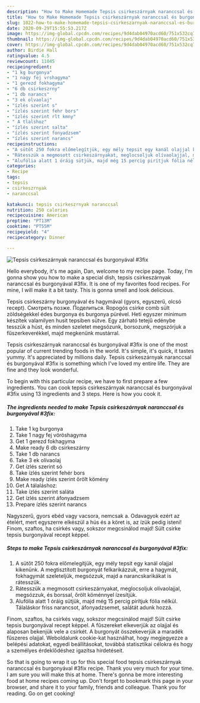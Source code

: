 ```yaml
---
description: "How to Make Homemade Tepsis csirkeszárnyak naranccsal és burgonyával #3fix"
title: "How to Make Homemade Tepsis csirkeszárnyak naranccsal és burgonyával #3fix"
slug: 1022-how-to-make-homemade-tepsis-csirkeszarnyak-naranccsal-es-burgonyaval-3fix
date: 2020-09-29T15:55:53.217Z
image: https://img-global.cpcdn.com/recipes/9d4dab04970acd60/751x532cq70/tepsis-csirkeszarnyak-naranccsal-es-burgonyaval-3fix-recept-foto.jpg
thumbnail: https://img-global.cpcdn.com/recipes/9d4dab04970acd60/751x532cq70/tepsis-csirkeszarnyak-naranccsal-es-burgonyaval-3fix-recept-foto.jpg
cover: https://img-global.cpcdn.com/recipes/9d4dab04970acd60/751x532cq70/tepsis-csirkeszarnyak-naranccsal-es-burgonyaval-3fix-recept-foto.jpg
author: Birdie Hall
ratingvalue: 4.5
reviewcount: 11045
recipeingredient:
- "1 kg burgonya"
- "1 nagy fej vrshagyma"
- "1 gerezd fokhagyma"
- "6 db csirkeszrny"
- "1 db narancs"
- "3 ek olvaolaj"
- "ízlés szerint s"
- "ízlés szerint fehr bors"
- "ízlés szerint rlt kmny"
- " A tlalshoz"
- "ízlés szerint salta"
- "ízlés szerint fonyadzsem"
- "ízlés szerint narancs"
recipeinstructions:
- "A sütőt 250 fokra előmelegítjük, egy mély tepsit egy kanál olajjal kikenünk. A megtisztított burgonyát felkarikázzuk, erre a hagymát, fokhagymát szeleteljük, megsózzuk, majd a narancskarikákat is rátesszük."
- "Rátesszük a megmosott csirkeszárnyakat, meglocsoljuk olívaolajjal, megsózzuk, és borssal, őrölt köménnyel ízesítjük."
- "Alufólia alatt 1 óráig sütjük, majd még 15 percig pirítjuk fólia nélkül. Tálaláskor friss narancsot, áfonyadzsemet, salátát adunk hozzá."
categories:
- Recipe
tags:
- tepsis
- csirkeszrnyak
- naranccsal

katakunci: tepsis csirkeszrnyak naranccsal 
nutrition: 250 calories
recipecuisine: American
preptime: "PT13M"
cooktime: "PT55M"
recipeyield: "4"
recipecategory: Dinner

---
```



![Tepsis csirkeszárnyak naranccsal és burgonyával #3fix](https://img-global.cpcdn.com/recipes/9d4dab04970acd60/751x532cq70/tepsis-csirkeszarnyak-naranccsal-es-burgonyaval-3fix-recept-foto.jpg)

Hello everybody, it's me again, Dan, welcome to my recipe page. Today, I'm gonna show you how to make a special dish, tepsis csirkeszárnyak naranccsal és burgonyával #3fix. It is one of my favorites food recipes. For mine, I will make it a bit tasty. This is gonna smell and look delicious.

Tepsis csirkeszárny burgonyával és hagymával (gyors, egyszerű, olcsó recept). Смотреть позже. Поделиться. Ropogós csirke comb sült zöldségekkel édes burgonya és burgonya pürével. Heti egyszer minimum készítek valamilyen husit tepsiben sütve. Egy zárható tetejű edénybe tesszük a húst, és minden szeletet megsózunk, borsozunk, megszórjuk a fűszerkeverékkel, majd megkenünk mustárral.

Tepsis csirkeszárnyak naranccsal és burgonyával #3fix is one of the most popular of current trending foods in the world. It's simple, it's quick, it tastes yummy. It's appreciated by millions daily. Tepsis csirkeszárnyak naranccsal és burgonyával #3fix is something which I've loved my entire life. They are fine and they look wonderful.


To begin with this particular recipe, we have to first prepare a few ingredients. You can cook tepsis csirkeszárnyak naranccsal és burgonyával #3fix using 13 ingredients and 3 steps. Here is how you cook it.

<!--inarticleads1-->

##### The ingredients needed to make Tepsis csirkeszárnyak naranccsal és burgonyával #3fix:

1. Take 1 kg burgonya
1. Take 1 nagy fej vöröshagyma
1. Get 1 gerezd fokhagyma
1. Make ready 6 db csirkeszárny
1. Take 1 db narancs
1. Take 3 ek olívaolaj
1. Get ízlés szerint só
1. Take ízlés szerint fehér bors
1. Make ready ízlés szerint őrölt kömény
1. Get  A tálaláshoz:
1. Take ízlés szerint saláta
1. Get ízlés szerint áfonyadzsem
1. Prepare ízlés szerint narancs


Nagyszerű, gyors ebéd vagy vacsora, nemcsak a. Odavagyok ezért az ételért, mert egyszerre elkészül a hús és a köret is, az ízük pedig isteni! Finom, szaftos, ha csirkés vagy, sokszor megcsinálod majd! Sült csirke tepsis burgonyával recept képpel. 

<!--inarticleads2-->

##### Steps to make Tepsis csirkeszárnyak naranccsal és burgonyával #3fix:

1. A sütőt 250 fokra előmelegítjük, egy mély tepsit egy kanál olajjal kikenünk. A megtisztított burgonyát felkarikázzuk, erre a hagymát, fokhagymát szeleteljük, megsózzuk, majd a narancskarikákat is rátesszük.
1. Rátesszük a megmosott csirkeszárnyakat, meglocsoljuk olívaolajjal, megsózzuk, és borssal, őrölt köménnyel ízesítjük.
1. Alufólia alatt 1 óráig sütjük, majd még 15 percig pirítjuk fólia nélkül. Tálaláskor friss narancsot, áfonyadzsemet, salátát adunk hozzá.


Finom, szaftos, ha csirkés vagy, sokszor megcsinálod majd! Sült csirke tepsis burgonyával recept képpel. A fűszereket elkeverjük az olajjal és alaposan bekenjük vele a csirkét. A burgonyát összekeverjük a maradék fűszeres olajjal. Weboldalunk cookie-kat használhat, hogy megjegyezze a belépési adatokat, egyedi beállításokat, továbbá statisztikai célokra és hogy a személyes érdeklődéshez igazítsa hirdetéseit. 

So that is going to wrap it up for this special food tepsis csirkeszárnyak naranccsal és burgonyával #3fix recipe. Thank you very much for your time. I am sure you will make this at home. There's gonna be more interesting food at home recipes coming up. Don't forget to bookmark this page in your browser, and share it to your family, friends and colleague. Thank you for reading. Go on get cooking!
